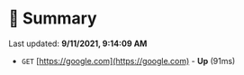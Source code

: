 # 📖 Summary
Last updated: **9/11/2021, 9:14:09 AM**

- `GET` [https://google.com](https://google.com) - **Up** (91ms)
